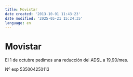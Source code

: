 ```yaml
---
title: Movistar
date created: '2013-10-01 11:43:23'
date modified: '2025-05-21 15:24:35'
language: en
---
```



# Movistar

El 1 de octubre pedimos una reducción del ADSL a 19,90/mes.

Nº exp 535004250113
